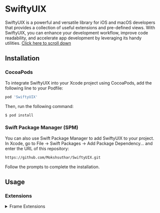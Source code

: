 # SwiftyUIX

SwiftyUIX is a powerful and versatile library for iOS and macOS developers that provides a collection of useful extensions and pre-defined views. With SwiftyUIX, you can enhance your development workflow, improve code readability, and accelerate app development by leveraging its handy utilities.
[Click here to scroll down](#frame)
## Installation
### CocoaPods
To integrate SwiftyUIX into your Xcode project using CocoaPods, add the following line to your Podfile:
```sh
pod 'SwiftyUIX'
```
Then, run the following command:

```sh
$ pod install
```
### Swift Package Manager (SPM)
You can also use Swift Package Manager to add SwiftyUIX to your project. In Xcode, go to File -> Swift Packages -> Add Package Dependency... and enter the URL of this repository:
```sh
https://github.com/Mokshsuthar/SwiftyUIX.git
```
Follow the prompts to complete the installation.

## Usage
### Extensions
<details>
      
<summary>Frame Extensions</summary>
      
##### 1. full frame (.fullframe())

`fullframe()` is a concise SwiftUI extension that enables seamless full-frame viewing with customizable alignment options. Enjoy immersive content without distractions.
```sh
Text("Hello World")
      .fullframe()
```
or
```sh
ZStack{
    Text("Hello")
}.fullframe(alignment : .leading)
```
##### 2. full width (.fullwidth())
The `fullWidth()` function is a concise SwiftUI extension that allows for full-width viewing with optional height and customizable alignment.

If no height is provided, the function sets the width to fill the entire screen width without any constraints on the height, resulting in a full-width view with dynamic height based on its content.

With "fullWidth()", you can easily achieve immersive, distraction-free full-width layouts in SwiftUI.
```sh
Text("Hello World")
      .fullWidth()
// or
Text("Hello World")
      .fullWidth(alignment : .leading)
// or
Text("Hello World")
      .fullWidth(height : 50,alignment : .leading)
```
##### 3. full hight (.fullHeight())
The `fullHeight()` function is a concise SwiftUI extension designed to effortlessly achieve full-height views with customizable alignment options. You can easily set a specific width, and the view will adjust accordingly, maintaining a fixed width. Alternatively, when no width is specified, the view will expand to fill the entire available width while occupying the entire screen height. This simplifies the process of creating immersive, distraction-free layouts in SwiftUI.

```sh
Text("Hello World")
      .fullHight()
// or
Text("Hello World")
      .fullHight(alignment : .leading)
// or
Text("Hello World")
      .fullHight(width : 150,alignment : .leading)
```
##### 4. Square Frame (.squareFrame(size : CGFloat))
`squareFrame(size : CGFloat)` is a SwiftUI extension that instantly creates perfect square frames for views. Customize the size and alignment effortlessly. Simplify your SwiftUI development with this convenient function.

```sh
Text("Hello World")
      squareFrame(size : 100)
// or
Text("Hello World")
       squareFrame(size : 100, alignment : .leading)

</details>

<details>
<summary>Device Utils</summary>
###### 1. Get Screen Height and Width 
Easily retrieve the height and width of the device screen.
`self.screenWidth` - screen width in CGFloat
`self.screenHeight` - screen Height in CGFloat
```sh
  Text("Hello, World!")
        .frame(width : self.screenWidth, height : screenHeight)
```
###### 2. Top and Bottom Safe Area Height
Access the height of the device's top safe area (notch, if applicable) and the bottom safe area of device
`self.topSafeAreaHeight` -top safe area (notch, if applicable)
`self.bottomSafeAreaHeight` - bottom safe area
```sh
  VStack{
      Spacer()
         .frame(height : self.topSafeAreaHeight)
         
    Rectangle()
        .fill(.red)
         
          Spacer()
         .frame(height : self.bottomSafeAreaHeight)
  }
```
</details>



